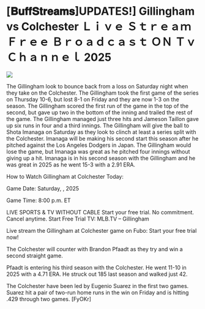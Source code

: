 # [𝐁𝐮𝐟𝐟𝐒𝐭𝐫𝐞𝐚𝐦𝐬]UPDATES!] Gillingham vs Colchester Ｌｉｖｅ Ｓｔｒｅａｍ Ｆｒｅｅ Ｂｒｏａｄｃａｓｔ ＯＮ Ｔｖ Ｃｈａｎｎｅｌ  2025  
  
  
[![](https://i.imgur.com/qSNzIqt.png)](https://movie.rssnews.media/zTvddVR.php)  
  
The Gillingham look to bounce back from a loss on Saturday night when they take on the Colchester. The Gillingham took the first game of the series on Thursday 10-6, but lost 8-1 on Friday and they are now 1-3 on the season. The Gillingham scored the first run of the game in the top of the second, but gave up two in the bottom of the inning and trailed the rest of the game. The Gillingham managed just three hits and Jameson Taillon gave up six runs in four and a third innings. The Gillingham will give the ball to Shota Imanaga on Saturday as they look to clinch at least a series split with the Colchester. Imanaga will be making his second start this season after he pitched against the Los Angeles Dodgers in Japan. The Gillingham would lose the game, but Imanaga was great as he pitched four innings without giving up a hit. Imanaga is in his second season with the Gillingham and he was great in 2025 as he went 15-3 with a 2.91 ERA.

How to Watch Gillingham at Colchester Today:

Game Date: Saturday, , 2025

Game Time: 8:00 p.m. ET

LIVE SPORTS & TV WITHOUT CABLE
Start your free trial. No commitment. Cancel anytime.
Start Free Trial
TV: MLB.TV – Gillingham

Live stream the Gillingham at Colchester game on Fubo: Start your free trial now!

The Colchester will counter with Brandon Pfaadt as they try and win a second straight game.

Pfaadt is entering his third season with the Colchester. He went 11-10 in 2025 with a 4.71 ERA. He struck out 185 last season and walked just 42.

The Colchester have been led by Eugenio Suarez in the first two games. Suarez hit a pair of two-run home runs in the win on Friday and is hitting .429 through two games. [FyOKr]
